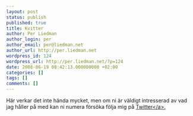 ```yaml
---
layout: post
status: publish
published: true
title: Kvitter
author: Per Liedman
author_login: per
author_email: per@liedman.net
author_url: http://per.liedman.net
wordpress_id: 124
wordpress_url: http://per.liedman.net/?p=124
date: 2008-06-19 08:42:13.000000000 +02:00
categories: []
tags: []
comments: []
---
```

H&auml;r verkar det inte h&auml;nda mycket, men om ni &auml;r v&auml;ldigt intresserad av vad jag h&aring;ller p&aring; med kan ni numera f&ouml;rs&ouml;ka f&ouml;lja mig p&aring; <a href="http:&#47;&#47;twitter.com&#47;liedman">Twitter<&#47;a>.

